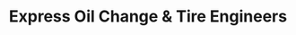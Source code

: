 ---
title: "Express Oil Change & Tire Engineers"
url: /columbia/express-oil-change-und-tire-engineers-harbison-boulevard/
shop: Reifen
---